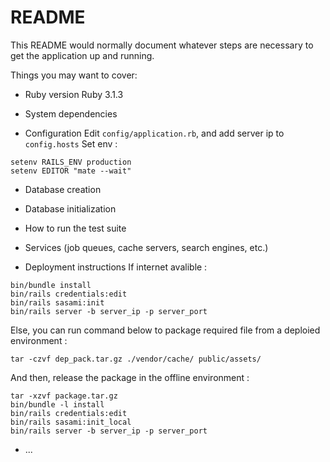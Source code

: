 # README

This README would normally document whatever steps are necessary to get the
application up and running.

Things you may want to cover:

* Ruby version
Ruby 3.1.3

* System dependencies

* Configuration
Edit `config/application.rb`, and add server ip to `config.hosts`
Set env :
```
setenv RAILS_ENV production
setenv EDITOR "mate --wait"
```

* Database creation

* Database initialization

* How to run the test suite

* Services (job queues, cache servers, search engines, etc.)

* Deployment instructions
If internet avalible :
```
bin/bundle install
bin/rails credentials:edit
bin/rails sasami:init
bin/rails server -b server_ip -p server_port
```
Else, you can run command below to package required file from a deploied environment :
```
tar -czvf dep_pack.tar.gz ./vendor/cache/ public/assets/
```
And then, release the package in the offline environment :
```
tar -xzvf package.tar.gz
bin/bundle -l install
bin/rails credentials:edit
bin/rails sasami:init_local
bin/rails server -b server_ip -p server_port
```

* ...
